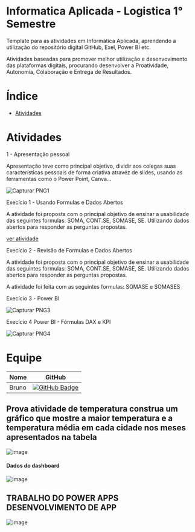 # Informatica Aplicada - Logistica 1° Semestre

Template para as atividades em Informática Aplicada, aprendendo a utilização do repositório digital GitHub, Exel, Power BI etc. 

Atividades baseadas para promover melhor utilização e desenvovimento das plataformas digitais, procurando desenvolver a Proatividade, Autonomia, Colaboração e Entrega de Resultados.

# Índice

  * [Atividades](#Atividade-Informatica)

# Atividades

1 - Apresentação pessoal 

Apresentação teve como princípal objetivo, dividir aos colegas suas características pessoais de forma criativa atravéz de slides, usando as ferramentas como o Power Point, Canva...

![Capturar PNG1](https://github.com/user-attachments/assets/fce260c0-f20b-4667-9f7c-351b93fbb714)

Execício 1 - Usando Formulas e Dados Abertos

A atividade foi proposta com o principal objetivo de ensinar a usabilidade das seguintes formulas: SOMA, CONT.SE, SOMASE, SE.
Utilizando dados abertos para responder as perguntas propostas.

[ver atividade](https://github.com/user-attachments/files/17068505/Trabalho.de.informatica.1.xlsx)



Execício 2 - Revisão de Formulas e Dados Abertos

A atividade foi proposta com o principal objetivo de ensinar a usabilidade das seguintes formulas: SOMA, CONT.SE, SOMASE, SE.
Utilizando dados abertos para responder as perguntas propostas.

A atividade foi feita com as seguintes formulas: SOMASE e SOMASES



Execício 3 - Power BI

![Capturar PNG3](https://github.com/user-attachments/assets/10c85ac1-d098-4efd-8191-f8a41ed38733)

Execício 4 Power BI - Fórmulas DAX e KPI

![Capturar PNG4](https://github.com/user-attachments/assets/64ee678b-6897-4048-bf72-4d55e2f4dc6f)

# Equipe
| Nome                                  |                                                                                                                                                       GitHub                                                                                                                                                      |
| :------------------------------------ | :-------------------------------------------------------------------------------------------------------------------------------------------------------------------------------------------------------------------------------------------------------------------------------------------------------------------------: |
|    Bruno       |     [![GitHub Badge](https://img.shields.io/badge/GitHub-111217?style=flat-square&logo=github&logoColor=white)](https://github.com/Bruno2811/Bruno2811)              |


## Prova atividade de temperatura construa um gráfico que mostre a maior temperatura e a temperatura média em cada cidade nos meses apresentados na tabela
![image](https://github.com/user-attachments/assets/bf44839c-7c95-4904-8370-f5cf4cb8772e)



#### Dados do dashboard

![image](https://github.com/user-attachments/assets/96e2f9c4-e0f3-452b-9d58-cf86ea928ed8)



## TRABALHO DO POWER APPS DESENVOLVIMENTO DE APP

![image](https://github.com/user-attachments/assets/288f117d-5f7e-48b3-aaef-43339a710f07)
